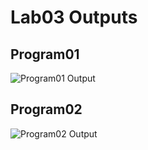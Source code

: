 # Lab03 Outputs

## Program01
![Program01 Output](./Screenshot%20from%202023-02-10%2019-28-22.png)

## Program02
![Program02 Output](./Screenshot%20from%202023-02-10%2019-29-14.png)